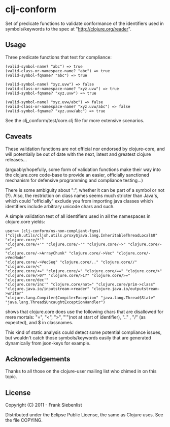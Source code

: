 # clj-conform

Set of predicate functions to validate conformance of the identifiers used in symbols/keywords to the spec at "http://clojure.org/reader".

## Usage

Three predicate functions that test for compliance:

	(valid-symbol-name? "abc") => true
	(valid-class-or-namespace-name? "abc") => true
	(valid-symbol-fqname? "abc") => true

	(valid-symbol-name? "xyz.uvw") => false
	(valid-class-or-namespace-name? "xyz.uvw") => true
	(valid-symbol-fqname? "xyz.uvw") => true

	(valid-symbol-name? "xyz.uvw/abc") => false
	(valid-class-or-namespace-name? "xyz.uvw/abc") => false
	(valid-symbol-fqname? "xyz.uvw/abc") => true

See the clj_conform/test/core.clj file for more extensive scenarios.

## Caveats

These validation functions are not official nor endorsed by clojure-core, and will potentially be out of date with the next, latest and greatest clojure releases...

(arguably/hopefully, some form of validation functions make their way into the clojure.core code-base to provide an easier, officially sanctioned mechanism for defensive programming and compliance testing...)

There is some ambiguity about ":", whether it can be part of a symbol or not (?). 
Also, the restriction on class names seems much stricter than Java's, which could "officially" exclude you from importing java classes which identifiers include arbitrary unicode chars and such. 

A simple validation test of all identifiers used in all the namespaces in clojure.core yields:

	user=> (clj-conform/ns-non-compliant-fqns)
	("cljsh.utils/cljsh.utils.proxy$java.lang.InheritableThreadLocal$0" "clojure.core/*'" 
	"clojure.core/+'" "clojure.core/-'" "clojure.core/->" "clojure.core/->>" 
	"clojure.core/->ArrayChunk" "clojure.core/->Vec" "clojure.core/->VecNode" 
	"clojure.core/->VecSeq" "clojure.core/.." "clojure.core//" "clojure.core/<"
	"clojure.core/<=" "clojure.core/=" "clojure.core/==" "clojure.core/>" 
	"clojure.core/>0?" "clojure.core/>1?" "clojure.core/>=" "clojure.core/dec'"
	"clojure.core/inc'" "clojure.core/not=" "clojure.core/prim->class" 
	"clojure.java.io/inputstream->reader" "clojure.java.io/outputstream->writer" 
	"clojure.lang.Compiler$CompilerException" "java.lang.Thread$State" 
	"java.lang.Thread$UncaughtExceptionHandler")
	
shows that clojure.core does use the following chars that are disallowed for mere mortals: "=", "<", ">", "'"(not at start of identifier), ".." , "/" (as expected), and $ in classnames.

This kind of static analysis could detect some potential compliance issues, but wouldn't catch those symbols/keywords easily that are generated dynamically from json-keys for example.


## Acknowledgements

Thanks to all those on the clojure-user mailing list who chimed in on this topic.

## License

Copyright (C) 2011 - Frank Siebenlist

Distributed under the Eclipse Public License, the same as Clojure
uses. See the file COPYING.
